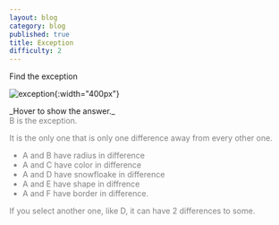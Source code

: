 ```yaml
---
layout: blog
category: blog
published: true
title: Exception
difficulty: 2
---
```

Find the exception

![exception](/img/exception.jpg){:width="400px"}


<div markdown="1" class='answer-title'>_Hover to show the answer._
</div>
<div class='answer-wrapper'>
<div markdown="1" class='answer' style="color: grey">
B is the exception.

It is the only one that is only one difference away from every other one.

- A and B have radius in difference
- A and C have color in difference
- A and D have snowfloake in difference
- A and E have shape in diffrence
- A and F have border in difference.


If you select another one, like D, it can have 2 differences to some.
</div>
</div>